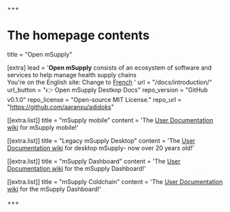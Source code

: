 +++


# The homepage contents
title = "Open mSupply"

[extra]
lead = '<b>Open mSupply</b> consists of an ecosystem of software and services to help manage health supply chains</br>You're on the English site: Change to  <a href="/fr">French</a> '
url = "/docs/introduction/"
url_button = "👉 Open mSupply Destkop Docs"
repo_version = "GitHub v0.1.0"
repo_license = "Open-source MIT License."
repo_url = "https://github.com/aaranxu/adidoks"


[[extra.list]]
title = "mSupply mobile"
content = 'The <a href="https://docs.msupply.foundation/en:mobile">User Documentation wiki</a> for mSupply mobile!'

[[extra.list]]
title = "Legacy mSupply Desktop"
content = 'The <a href="https://docs.msupply.org.nz/">User Documentation wiki</a> for desktop mSupply- now over 20 years old!'

[[extra.list]]
title = "mSupply Dashboard"
content = 'The <a href="https://docs.msupply.org.nz/">User Documentation wiki</a> for the mSupply Dashboard!'

[[extra.list]]
title = "mSupply Coldchain"
content = 'The <a href="https://docs.msupply.org.nz/">User Documentation wiki</a> for the mSupply Dashboard!'

+++